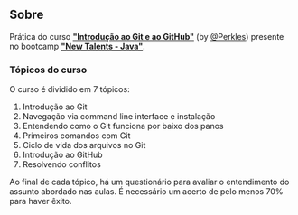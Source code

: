 ## Sobre

Prática do curso **["Introdução ao Git e ao GitHub"](https://digitalinnovation.one/cursos/introducao-ao-git-e-ao-github)** (by [@Perkles](https://github.com/Perkles)) presente no bootcamp [**"New Talents - Java"**](../../../).

### Tópicos do curso

O curso é dividido em 7 tópicos:

1. Introdução ao Git
2. Navegação via command line interface e instalação
3. Entendendo como o Git funciona por baixo dos panos
4. Primeiros comandos com Git
5. Ciclo de vida dos arquivos no Git
6. Introdução ao GitHub
7. Resolvendo conflitos

Ao final de cada tópico, há um questionário para avaliar o entendimento do assunto abordado nas aulas. É necessário um acerto de pelo menos 70% para haver êxito.
